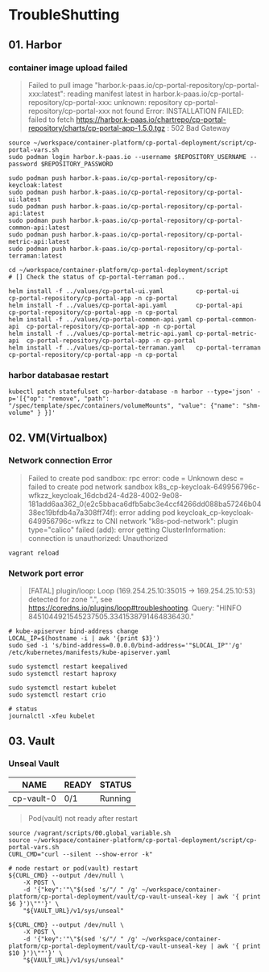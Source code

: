 # TroubleShutting

## 01. Harbor

### container image upload failed
> Failed to pull image "harbor.k-paas.io/cp-portal-repository/cp-portal-xxx:latest": reading manifest latest in harbor.k-paas.io/cp-portal-repository/cp-portal-xxx: unknown: repository cp-portal-repository/cp-portal-xxx not found
> Error: INSTALLATION FAILED: failed to fetch https://harbor.k-paas.io/chartrepo/cp-portal-repository/charts/cp-portal-app-1.5.0.tgz : 502 Bad Gateway

```shell
source ~/workspace/container-platform/cp-portal-deployment/script/cp-portal-vars.sh
sudo podman login harbor.k-paas.io --username $REPOSITORY_USERNAME --password $REPOSITORY_PASSWORD

sudo podman push harbor.k-paas.io/cp-portal-repository/cp-keycloak:latest
sudo podman push harbor.k-paas.io/cp-portal-repository/cp-portal-ui:latest
sudo podman push harbor.k-paas.io/cp-portal-repository/cp-portal-api:latest
sudo podman push harbor.k-paas.io/cp-portal-repository/cp-portal-common-api:latest
sudo podman push harbor.k-paas.io/cp-portal-repository/cp-portal-metric-api:latest
sudo podman push harbor.k-paas.io/cp-portal-repository/cp-portal-terraman:latest

cd ~/workspace/container-platform/cp-portal-deployment/script
# [] Check the status of cp-portal-terraman pod..

helm install -f ../values/cp-portal-ui.yaml         cp-portal-ui          cp-portal-repository/cp-portal-app -n cp-portal
helm install -f ../values/cp-portal-api.yaml        cp-portal-api         cp-portal-repository/cp-portal-app -n cp-portal
helm install -f ../values/cp-portal-common-api.yaml cp-portal-common-api  cp-portal-repository/cp-portal-app -n cp-portal
helm install -f ../values/cp-portal-metric-api.yaml cp-portal-metric-api  cp-portal-repository/cp-portal-app -n cp-portal
helm install -f ../values/cp-portal-terraman.yaml   cp-portal-terraman    cp-portal-repository/cp-portal-app -n cp-portal
```

### harbor databasae restart
```shell
kubectl patch statefulset cp-harbor-database -n harbor --type='json' -p='[{"op": "remove", "path": "/spec/template/spec/containers/volumeMounts", "value": {"name": "shm-volume" } }]'
```

## 02. VM(Virtualbox)

### Network connection Error
> Failed to create pod sandbox: rpc error: code = Unknown desc = failed to create pod network sandbox k8s_cp-keycloak-649956796c-wfkzz_keycloak_16dcbd24-4d28-4002-9e08-181add6aa362_0(e2c5bbaca6dfb5abc3e4ccf4266dd088ba57246b0438ec19bfdb4a7a308ff74f): error adding pod keycloak_cp-keycloak-649956796c-wfkzz to CNI network "k8s-pod-network": plugin type="calico" failed (add): error getting ClusterInformation: connection is unauthorized: Unauthorized

```shell
vagrant reload
```

### Network port error
> [FATAL] plugin/loop: Loop (169.254.25.10:35015 -> 169.254.25.10:53) detected for zone ".", see https://coredns.io/plugins/loop#troubleshooting. Query: "HINFO 8451044921545237505.3341538791464836430."

```shell
# kube-apiserver bind-address change
LOCAL_IP=$(hostname -i | awk '{print $3}')
sudo sed -i 's/bind-address=0.0.0.0/bind-address='"$LOCAL_IP"'/g' /etc/kubernetes/manifests/kube-apiserver.yaml

sudo systemctl restart keepalived
sudo systemctl restart haproxy

sudo systemctl restart kubelet
sudo systemctl restart crio

# status
journalctl -xfeu kubelet
```

## 03. Vault

### Unseal Vault
| NAME       | READY | STATUS  |
|------------|-------|---------|
| cp-vault-0 | 0/1   | Running |
> Pod(vault) not ready after restart
 
```shell
source /vagrant/scripts/00.global_variable.sh
source ~/workspace/container-platform/cp-portal-deployment/script/cp-portal-vars.sh
CURL_CMD="curl --silent --show-error -k"

# node restart or pod(vault) restart
${CURL_CMD} --output /dev/null \
    -X POST \
    -d '{"key":'"\"$(sed 's/"/ " /g' ~/workspace/container-platform/cp-portal-deployment/vault/cp-vault-unseal-key | awk '{ print $6 }')\""'}' \
    "${VAULT_URL}/v1/sys/unseal"

${CURL_CMD} --output /dev/null \
    -X POST \
    -d '{"key":'"\"$(sed 's/"/ " /g' ~/workspace/container-platform/cp-portal-deployment/vault/cp-vault-unseal-key | awk '{ print $10 }')\""'}' \
    "${VAULT_URL}/v1/sys/unseal"
```
